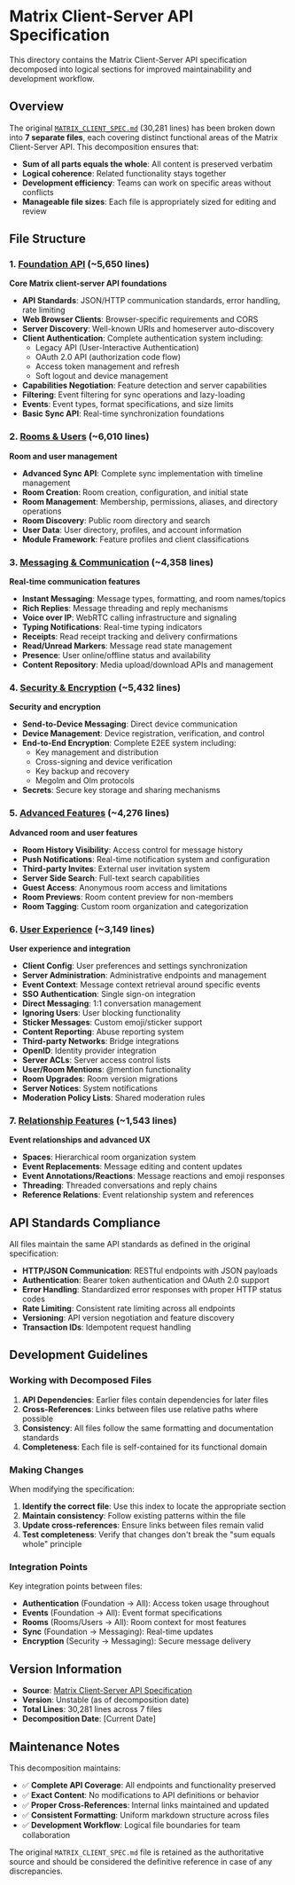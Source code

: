 # Matrix Client-Server API Specification

This directory contains the Matrix Client-Server API specification decomposed into logical sections for improved maintainability and development workflow.

## Overview

The original [`MATRIX_CLIENT_SPEC.md`](../MATRIX_CLIENT_SPEC.md) (30,281 lines) has been broken down into **7 separate files**, each covering distinct functional areas of the Matrix Client-Server API. This decomposition ensures that:

- **Sum of all parts equals the whole**: All content is preserved verbatim
- **Logical coherence**: Related functionality stays together
- **Development efficiency**: Teams can work on specific areas without conflicts
- **Manageable file sizes**: Each file is appropriately sized for editing and review

## File Structure

### 1. [Foundation API](./01_foundation_api.md) (~5,650 lines)
**Core Matrix client-server API foundations**

- **API Standards**: JSON/HTTP communication standards, error handling, rate limiting
- **Web Browser Clients**: Browser-specific requirements and CORS
- **Server Discovery**: Well-known URIs and homeserver auto-discovery
- **Client Authentication**: Complete authentication system including:
  - Legacy API (User-Interactive Authentication)
  - OAuth 2.0 API (authorization code flow)
  - Access token management and refresh
  - Soft logout and device management
- **Capabilities Negotiation**: Feature detection and server capabilities
- **Filtering**: Event filtering for sync operations and lazy-loading
- **Events**: Event types, format specifications, and size limits
- **Basic Sync API**: Real-time synchronization foundations

### 2. [Rooms & Users](./02_rooms_users.md) (~6,010 lines)
**Room and user management**

- **Advanced Sync API**: Complete sync implementation with timeline management
- **Room Creation**: Room creation, configuration, and initial state
- **Room Management**: Membership, permissions, aliases, and directory operations
- **Room Discovery**: Public room directory and search
- **User Data**: User directory, profiles, and account information
- **Module Framework**: Feature profiles and client classifications

### 3. [Messaging & Communication](./03_messaging_communication.md) (~4,358 lines)
**Real-time communication features**

- **Instant Messaging**: Message types, formatting, and room names/topics
- **Rich Replies**: Message threading and reply mechanisms
- **Voice over IP**: WebRTC calling infrastructure and signaling
- **Typing Notifications**: Real-time typing indicators
- **Receipts**: Read receipt tracking and delivery confirmations
- **Read/Unread Markers**: Message read state management
- **Presence**: User online/offline status and availability
- **Content Repository**: Media upload/download APIs and management

### 4. [Security & Encryption](./04_security_encryption.md) (~5,432 lines)
**Security and encryption**

- **Send-to-Device Messaging**: Direct device communication
- **Device Management**: Device registration, verification, and control
- **End-to-End Encryption**: Complete E2EE system including:
  - Key management and distribution
  - Cross-signing and device verification
  - Key backup and recovery
  - Megolm and Olm protocols
- **Secrets**: Secure key storage and sharing mechanisms

### 5. [Advanced Features](./05_advanced_features.md) (~4,276 lines)
**Advanced room and user features**

- **Room History Visibility**: Access control for message history
- **Push Notifications**: Real-time notification system and configuration
- **Third-party Invites**: External user invitation system
- **Server Side Search**: Full-text search capabilities
- **Guest Access**: Anonymous room access and limitations
- **Room Previews**: Room content preview for non-members
- **Room Tagging**: Custom room organization and categorization

### 6. [User Experience](./06_user_experience.md) (~3,149 lines)
**User experience and integration**

- **Client Config**: User preferences and settings synchronization
- **Server Administration**: Administrative endpoints and management
- **Event Context**: Message context retrieval around specific events
- **SSO Authentication**: Single sign-on integration
- **Direct Messaging**: 1:1 conversation management
- **Ignoring Users**: User blocking functionality
- **Sticker Messages**: Custom emoji/sticker support
- **Content Reporting**: Abuse reporting system
- **Third-party Networks**: Bridge integrations
- **OpenID**: Identity provider integration
- **Server ACLs**: Server access control lists
- **User/Room Mentions**: @mention functionality
- **Room Upgrades**: Room version migrations
- **Server Notices**: System notifications
- **Moderation Policy Lists**: Shared moderation rules

### 7. [Relationship Features](./07_relationship_features.md) (~1,543 lines)
**Event relationships and advanced UX**

- **Spaces**: Hierarchical room organization system
- **Event Replacements**: Message editing and content updates
- **Event Annotations/Reactions**: Message reactions and emoji responses
- **Threading**: Threaded conversations and reply chains
- **Reference Relations**: Event relationship system and references

## API Standards Compliance

All files maintain the same API standards as defined in the original specification:

- **HTTP/JSON Communication**: RESTful endpoints with JSON payloads
- **Authentication**: Bearer token authentication and OAuth 2.0 support
- **Error Handling**: Standardized error responses with proper HTTP status codes
- **Rate Limiting**: Consistent rate limiting across all endpoints
- **Versioning**: API version negotiation and feature discovery
- **Transaction IDs**: Idempotent request handling

## Development Guidelines

### Working with Decomposed Files

1. **API Dependencies**: Earlier files contain dependencies for later files
2. **Cross-References**: Links between files use relative paths where possible
3. **Consistency**: All files follow the same formatting and documentation standards
4. **Completeness**: Each file is self-contained for its functional domain

### Making Changes

When modifying the specification:

1. **Identify the correct file**: Use this index to locate the appropriate section
2. **Maintain consistency**: Follow existing patterns within the file
3. **Update cross-references**: Ensure links between files remain valid  
4. **Test completeness**: Verify that changes don't break the "sum equals whole" principle

### Integration Points

Key integration points between files:

- **Authentication** (Foundation → All): Access token usage throughout
- **Events** (Foundation → All): Event format specifications
- **Rooms** (Rooms/Users → All): Room context for most features
- **Sync** (Foundation → Messaging): Real-time updates
- **Encryption** (Security → Messaging): Secure message delivery

## Version Information

- **Source**: [Matrix Client-Server API Specification](https://spec.matrix.org/unstable/client-server-api/)
- **Version**: Unstable (as of decomposition date)
- **Total Lines**: 30,281 lines across 7 files
- **Decomposition Date**: [Current Date]

## Maintenance Notes

This decomposition maintains:
- ✅ **Complete API Coverage**: All endpoints and functionality preserved
- ✅ **Exact Content**: No modifications to API definitions or behavior
- ✅ **Proper Cross-References**: Internal links maintained and updated
- ✅ **Consistent Formatting**: Uniform markdown structure across files
- ✅ **Development Workflow**: Logical file boundaries for team collaboration

The original `MATRIX_CLIENT_SPEC.md` file is retained as the authoritative source and should be considered the definitive reference in case of any discrepancies.